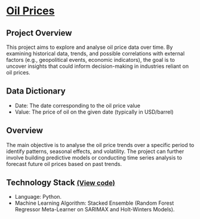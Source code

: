 # [Oil Prices](../c.%20Jupyter%20Notebooks/Oil%20Prices.ipynb)


## Project Overview
This project aims to explore and analyse oil price data over time. By examining historical data, trends, and possible 
correlations with external factors (e.g., geopolitical events, economic indicators), the goal is to uncover insights 
that could inform decision-making in industries reliant on oil prices.

## Data Dictionary
- Date: The date corresponding to the oil price value
- Value: The price of oil on the given date (typically in USD/barrel)

## Overview
The main objective is to analyse the oil price trends over a specific period to identify patterns, seasonal effects, and 
volatility. The project can further involve building predictive models or conducting time series analysis to forecast 
future oil prices based on past trends.

## Technology Stack <small> [(View code)](../c.%20Jupyter%20Notebooks/Oil%20Prices.ipynb) </small>
- Language: Python.
- Machine Learning Algorithm: Stacked Ensemble (Random Forest Regressor Meta-Learner on SARIMAX and Holt-Winters Models).

